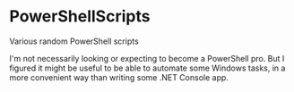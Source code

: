 # PowerShellScripts
Various random PowerShell scripts

I'm not necessarily looking or expecting to become a PowerShell pro. But I figured it might be useful to be able to automate some Windows tasks, in a more convenient way than writing some .NET Console app.
